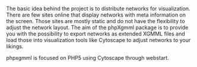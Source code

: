 The basic idea behind the project is to distribute networks for visualization. There are few sites online that display networks with meta information on the screen. Those sites are mostly static and do not have the flexibility to adjust the network layout. The aim of the phpXgmml package is to provide you with the possibility to export networks as extended XGMML files and load those into visualization tools like Cytoscape to adjust networks to your likings.

phpxgmml is focused on PHP5 using Cytoscape through webstart.